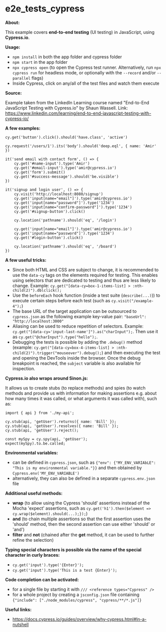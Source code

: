 # e2e_tests_cypress

**About:**

This example covers **end-to-end testing** (UI testing) in JavaScript, using **Cypress.io**.

**Usage:**

- `npm install` in both the app folder and cypress folder
- `npm start` in the app folder
- `npx cypress open` (to open the Cypress test runner. Alternatively, run `npx cypress run` for headless mode, or optionally with the `--record` and/or `--parallel` flags)
- Inside Cypress, click on any/all of the test files and watch them execute

**Source:**

Example taken from the LinkedIn Learning course named "End-to-End JavaScript Testing with Cypress.io" by Shaun Wassell. Link: https://www.linkedin.com/learning/end-to-end-javascript-testing-with-cypress-io/

**A few examples:**

`cy.get('button').click().should('have.class', 'active')`

`cy.request('/users/1').its('body').should('deep.eql', { name: 'Amir' })`

    it('send email with contact form', () => {
        cy.get('#name-input').type('Amir')
        cy.get('#email-input').type('amir@cypress.io')
        cy.get('form').submit()
        cy.get('#success-message').should('be.visible')
    })

    it('signup and login user', () => {
        cy.visit('http://localhost:8080/signup')
        cy.get('input[name="email"]').type('amir@cypress.io')
        cy.get('input[name="password"]').type('1234')
        cy.get('input[name="confirm-password"]').type('1234')
        cy.get('#signup-button').click()

        cy.location('pathname').should('eq', '/login')

        cy.get('input[name="email"]').type('amir@cypress.io')
        cy.get('input[name="password"]').type('1234')
        cy.get('#login-button').click()

        cy.location('pathname').should('eq', '/board')
    })

**A few useful tricks:**

- Since both HTML and CSS are subject to change, it is recommended to use the `data-cy` tags on the elements required for testing. This enables using selectors that are dedicated to testing and thus are less likely to change. Example: `cy.get("[data-cy=box-1-items-list] > :nth-child(2)").dblclick();`
- Use the `beforeEach` hook function (inside a test suite (`describe(...)`)) to execute certain steps before each test (such as `cy.visit("/example-4");`)
- The base URL of the target application can be outsourced to `cypress.json` as the following example key-value pair: `"baseUrl": "http://localhost:3000"`
- Aliasing can be used to reduce repetition of selectors. Example: `cy.get("[data-cy='input-last-name']").as("charInput");`. Then use it as `cy.get("@charInput").type("hello");`.
- Debugging the tests is possible by adding the `.debug()` method (example: `cy.get("[data-cy=box-4-items-list] > :nth-child(2)").trigger("mouseover").debug();`) and then executing the test and opening the DevTools inside the browser. Once the debug breakpoint is reached, the `subject` variable is also available for inspection.

**Cypress.io also wraps around Sinon.js:**

It allows us to create stubs (to replace methods) and spies (to watch methods and provide us with information for making assertions e.g. about how many times it was called, or what arguments it was called with), such as:

    import { api } from './my-api';

    cy.stub(api, 'getUser').returns({ name: 'Bill' });
    cy.stub(api, 'getUser').resolves({ name: 'Bill' });
    cy.stub(api, 'getUser').reject();

    const mySpy = cy.spy(api, 'getUser');
    expect(mySpy).to.be.called;

**Environmental variables:**

- can be defined in `cypress.json`, such as `{"env": {"MY_ENV_VARIAbLE": "This is my environmental variable."}}` and then obtained by `Cypress.env('MY_ENV_VARIABLE')`
- alternatively, they can also be defined in a separate `cypress.env.json` file

**Additional useful methods:**

- **wrap** (to allow using the Cypress 'should' assertions instead of the Mocha 'expect' assertions, such as `cy.get('h1').then($element => cy.wrap($element).should(...);});`)
- **and** (to chain multiple assertions so that the first assertion uses the 'should' method, then the second assertion can use either 'should' or 'and')
- **filter** and **not** (chained after the **get** method, it can be used to further refine the selection)

**Typing special characters is possible via the name of the special character in curly braces:**

- `cy.get('input').type('{Enter}');`
- `cy.get('input').type('This is a test {Enter}');`

**Code completion can be activated:**

- for a single file by starting it with `/// <reference types="Cypress" />`
- for a whole project by creating a `jsconfig.json` file containing `{"include": ["./node_modules/cypress", "cypress/**/*.js"]}`

**Useful links:**

- https://docs.cypress.io/guides/overview/why-cypress.html#In-a-nutshell
